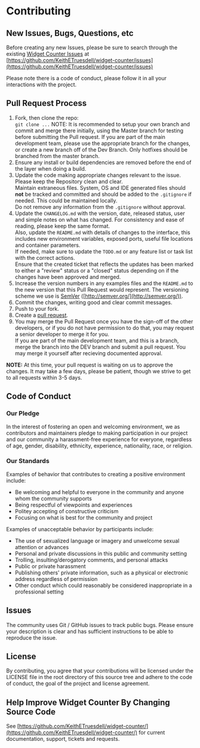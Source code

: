 # Contributing

## New Issues, Bugs, Questions, etc

Before creating any new Issues, please be sure to search through the existing [Widget Counter Issues](https://github.com/KeithETruesdell/widget-counter/issues) at [https://github.com/KeithETruesdell/widget-counter/issues](https://github.com/KeithETruesdell/widget-counter/issues)  

Please note there is a code of conduct, please follow it in all your interactions with the project.

## Pull Request Process

1. Fork, then clone the repo:  
	`git clone ...`
	NOTE: It is recommended to setup your own branch and commit and merge there initially, using the Master branch for testing before submitting the Pull request.
	If you are part of the main development team, please use the appropriate branch for the changes, or create a new branch off of the Dev Branch.  Only hotfixes should be branched from the master branch.
2. Ensure any install or build dependencies are removed before the end of the layer when doing a build.  
3. Update the code making appropriate changes relevant to the issue.  Please keep the Repository clean and clear.  
	Maintain extraneous files.  System, OS and IDE generated files should **not** be tracked and committed and should be added to the `.gitignore` if needed.  This could be maintained locally.  
	Do not remove any information from the `.gitignore` without approval.
4. Update the `CHANGELOG.md` with the version, date, released status, user and simple notes on what has changed.  For consistency and ease of reading, please keep the same format.  
	Also, update the `README.md` with details of changes to the interface, this includes new environment variables, exposed ports, useful file locations and container parameters.  
	If needed, make sure to update the `TODO.md` or any feature list or task list with the correct actions.  
	Ensure that the created ticket that reflects the updates has been marked to either a "review" status or a "closed" status depending on if the changes have been approved and merged.  
5. Increase the version numbers in any examples files and the `README.md` to the new version that this Pull Request would represent. 
	The versioning scheme we use is [SemVer](http://semver.org/) ([http://semver.org/](http://semver.org/)).  
6. Commit the changes, writing good and clear commit messages.  
7. Push to your fork.  
8. Create a [pull request](https://github.com/).  
9. You may merge the Pull Request once you have the sign-off of the other developers, or if you do not have permission to do that, you may request a senior developer to merge it for you.  
	If you are part of the main development team, and this is a branch, merge the branch into the DEV branch and submit a pull request.  You may merge it yourself after recieving documented approval.  

**NOTE:**  At this time, your pull request is waiting on us to approve the changes.  It may take a few days, please be patient, though we strive to get to all requests within 3-5 days.

## Code of Conduct

### Our Pledge

In the interest of fostering an open and welcoming environment, we as contributors and maintainers pledge to making participation in our project and our community a harassment-free experience for everyone, regardless of age, gender, disability, ethnicity, experience, nationality, race, or religion.

### Our Standards

Examples of behavior that contributes to creating a positive environment
include:

* Be welcoming and helpful to everyone in the community and anyone whom the community supports  
* Being respectful of viewpoints and experiences  
* Politey accepting of constructive criticism  
* Focusing on what is best for the community and project  

Examples of unacceptable behavior by participants include:

* The use of sexualized language or imagery and unwelcome sexual attention or advances  
* Personal and private discussions in this public and community setting  
* Trolling, insulting/derogatory comments, and personal attacks  
* Public or private harassment  
* Publishing others' private information, such as a physical or electronic address regardless of permission  
* Other conduct which could reasonably be considered inappropriate in a professional setting  

## Issues

The community uses Git / GitHub issues to track public bugs. Please ensure your description is clear and has sufficient instructions to be able to reproduce the issue.

## License

By contributing, you agree that your contributions will be licensed under the LICENSE file in the root directory of this source tree and adhere to the code of conduct, the goal of the project and license agreement.

## Help Improve Widget Counter By Changing Source Code

See [https://github.com/KeithETruesdell/widget-counter/](https://github.com/KeithETruesdell/widget-counter/) for current documentation, support, tickets and requests.
